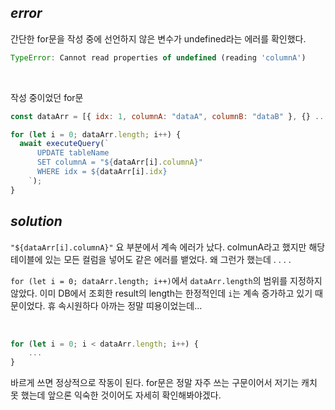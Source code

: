 ## _error_

간단한 for문을 작성 중에 선언하지 않은 변수가 undefined라는 에러를 확인했다.

```javascript
TypeError: Cannot read properties of undefined (reading 'columnA')
```

<br>

작성 중이었던 for문

```javascript
const dataArr = [{ idx: 1, columnA: "dataA", columnB: "dataB" }, {} ... ];

for (let i = 0; dataArr.length; i++) {
  await executeQuery(`
      UPDATE tableName
      SET columnA = "${dataArr[i].columnA}"
      WHERE idx = ${dataArr[i].idx}
    `);
}
```

## _solution_

`"${dataArr[i].columnA}"` 요 부분에서 계속 에러가 났다. colmunA라고 했지만 해당 테이블에 있는 모든 컬럼을 넣어도 같은 에러를 뱉었다. 왜 그런가 했는데 . . . .

`for (let i = 0; dataArr.length; i++)`에서 `dataArr.length`의 범위를 지정하지 않았다. 이미 DB에서 조회한 result의 length는 한정적인데 `i`는 계속 증가하고 있기 때문이었다. 휴 속시원하다 아까는 정말 띠용이었는데...

<br>

```javascript
for (let i = 0; i < dataArr.length; i++) {
    ...
}
```

바르게 쓰면 정상적으로 작동이 된다. for문은 정말 자주 쓰는 구문이어서 저기는 캐치 못 했는데 앞으론 익숙한 것이어도 자세히 확인해봐야겠다.
